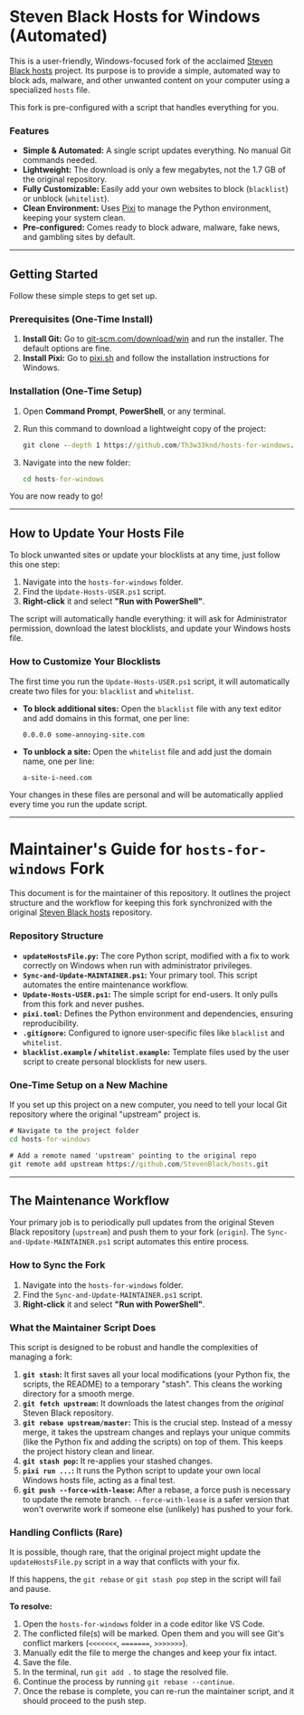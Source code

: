 # Steven Black Hosts for Windows (Automated)

This is a user-friendly, Windows-focused fork of the acclaimed [Steven Black hosts](https://github.com/StevenBlack/hosts) project. Its purpose is to provide a simple, automated way to block ads, malware, and other unwanted content on your computer using a specialized `hosts` file.

This fork is pre-configured with a script that handles everything for you.

### Features

* **Simple & Automated:** A single script updates everything. No manual Git commands needed.
* **Lightweight:** The download is only a few megabytes, not the 1.7 GB of the original repository.
* **Fully Customizable:** Easily add your own websites to block (`blacklist`) or unblock (`whitelist`).
* **Clean Environment:** Uses [Pixi](https://pixi.sh/) to manage the Python environment, keeping your system clean.
* **Pre-configured:** Comes ready to block adware, malware, fake news, and gambling sites by default.

---

## Getting Started

Follow these simple steps to get set up.

### Prerequisites (One-Time Install)

1. **Install Git:** Go to [git-scm.com/download/win](https://git-scm.com/download/win) and run the installer. The default options are fine.
2. **Install Pixi:** Go to [pixi.sh](https://pixi.sh/latest/) and follow the installation instructions for Windows.

### Installation (One-Time Setup)

1. Open **Command Prompt**, **PowerShell**, or any terminal.
2. Run this command to download a lightweight copy of the project:

    ```cmd
    git clone --depth 1 https://github.com/Th3w33knd/hosts-for-windows.git
    ```

3. Navigate into the new folder:

    ```cmd
    cd hosts-for-windows
    ```

You are now ready to go!

---

## How to Update Your Hosts File

To block unwanted sites or update your blocklists at any time, just follow this one step:

1. Navigate into the `hosts-for-windows` folder.
2. Find the `Update-Hosts-USER.ps1` script.
3. **Right-click** it and select **"Run with PowerShell"**.

The script will automatically handle everything: it will ask for Administrator permission, download the latest blocklists, and update your Windows hosts file.

### How to Customize Your Blocklists

The first time you run the `Update-Hosts-USER.ps1` script, it will automatically create two files for you: `blacklist` and `whitelist`.

* **To block additional sites:** Open the `blacklist` file with any text editor and add domains in this format, one per line:

    ```
    0.0.0.0 some-annoying-site.com
    ```

* **To unblock a site:** Open the `whitelist` file and add just the domain name, one per line:

    ```
    a-site-i-need.com
    ```

Your changes in these files are personal and will be automatically applied every time you run the update script.

---

# Maintainer's Guide for `hosts-for-windows` Fork

This document is for the maintainer of this repository. It outlines the project structure and the workflow for keeping this fork synchronized with the original [Steven Black hosts](https://github.com/StevenBlack/hosts) repository.

### Repository Structure

* **`updateHostsFile.py`:** The core Python script, modified with a fix to work correctly on Windows when run with administrator privileges.
* **`Sync-and-Update-MAINTAINER.ps1`:** Your primary tool. This script automates the entire maintenance workflow.
* **`Update-Hosts-USER.ps1`:** The simple script for end-users. It only pulls from this fork and never pushes.
* **`pixi.toml`:** Defines the Python environment and dependencies, ensuring reproducibility.
* **`.gitignore`:** Configured to ignore user-specific files like `blacklist` and `whitelist`.
* **`blacklist.example` / `whitelist.example`:** Template files used by the user script to create personal blocklists for new users.

### One-Time Setup on a New Machine

If you set up this project on a new computer, you need to tell your local Git repository where the original "upstream" project is.

```cmd
# Navigate to the project folder
cd hosts-for-windows

# Add a remote named 'upstream' pointing to the original repo
git remote add upstream https://github.com/StevenBlack/hosts.git
```

---

## The Maintenance Workflow

Your primary job is to periodically pull updates from the original Steven Black repository (`upstream`) and push them to your fork (`origin`). The `Sync-and-Update-MAINTAINER.ps1` script automates this entire process.

### How to Sync the Fork

1. Navigate into the `hosts-for-windows` folder.
2. Find the `Sync-and-Update-MAINTAINER.ps1` script.
3. **Right-click** it and select **"Run with PowerShell"**.

### What the Maintainer Script Does

This script is designed to be robust and handle the complexities of managing a fork:

1. **`git stash`:** It first saves all your local modifications (your Python fix, the scripts, the README) to a temporary "stash". This cleans the working directory for a smooth merge.
2. **`git fetch upstream`:** It downloads the latest changes from the *original* Steven Black repository.
3. **`git rebase upstream/master`:** This is the crucial step. Instead of a messy merge, it takes the upstream changes and replays your unique commits (like the Python fix and adding the scripts) on top of them. This keeps the project history clean and linear.
4. **`git stash pop`:** It re-applies your stashed changes.
5. **`pixi run ...`:** It runs the Python script to update your own local Windows hosts file, acting as a final test.
6. **`git push --force-with-lease`:** After a rebase, a force push is necessary to update the remote branch. `--force-with-lease` is a safer version that won't overwrite work if someone else (unlikely) has pushed to your fork.

### Handling Conflicts (Rare)

It is possible, though rare, that the original project might update the `updateHostsFile.py` script in a way that conflicts with your fix.

If this happens, the `git rebase` or `git stash pop` step in the script will fail and pause.

**To resolve:**

1. Open the `hosts-for-windows` folder in a code editor like VS Code.
2. The conflicted file(s) will be marked. Open them and you will see Git's conflict markers (`<<<<<<<`, `=======`, `>>>>>>>`).
3. Manually edit the file to merge the changes and keep your fix intact.
4. Save the file.
5. In the terminal, run `git add .` to stage the resolved file.
6. Continue the process by running `git rebase --continue`.
7. Once the rebase is complete, you can re-run the maintainer script, and it should proceed to the push step.
